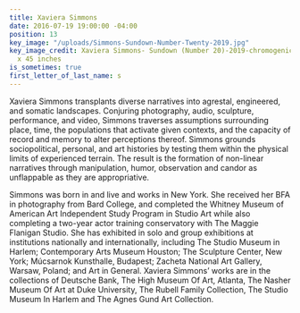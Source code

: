 ```yaml
---
title: Xaviera Simmons
date: 2016-07-19 19:00:00 -04:00
position: 13
key_image: "/uploads/Simmons-Sundown-Number-Twenty-2019.jpg"
key_image_credit: Xaviera Simmons- Sundown (Number 20)-2019-chromogenic color print-60
  x 45 inches
is_sometimes: true
first_letter_of_last_name: s
---
```


Xaviera Simmons transplants diverse narratives into agrestal, engineered, and somatic landscapes. Conjuring photography, audio, sculpture, performance, and video, Simmons traverses assumptions surrounding place, time, the populations that activate given contexts, and the capacity of record and memory to alter perceptions thereof. Simmons grounds sociopolitical, personal, and art histories by testing them within the physical limits of experienced terrain. The result is the formation of non-linear narratives through manipulation, humor, observation and candor as unflappable as they are appropriative.
  
Simmons was born in and live and works in New York. She received her BFA in photography from Bard College, and completed the Whitney Museum of American Art Independent Study Program in Studio Art while also completing a two-year actor training conservatory with The Maggie Flanigan Studio. She has exhibited in solo and group exhibitions at institutions nationally and internationally, including The Studio Museum in Harlem; Contemporary Arts Museum Houston; The Sculpture Center, New York; Múcsarnok Kunsthalle, Budapest; Zacheta National Art Gallery, Warsaw, Poland; and Art in General. Xaviera Simmons’ works are in the collections of Deutsche Bank, The High Museum Of Art, Atlanta, The Nasher Museum Of Art at Duke University, The Rubell Family Collection, The Studio Museum In Harlem and The Agnes Gund Art Collection.
